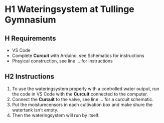 # H1 Wateringsystem at Tullinge Gymnasium

## H Requirements
* VS Code
* Complete **Curcuit** with Arduino, see Schematics for instructions
* Phsyical construction, see line ... for instructions

## H2 Instructions
1. To use the wateringsystem properly with a controlled water output, run the code in VS Code with the **Curcuit** connected to the computer.
2. Connect the **Curcuit** to the valve, see line ... for a curcuit schematic.
3. Put the moisturecensors in each cultivation box and make shure the watertank isn't empty.
4. Then the wateringsystem will run by itself.
